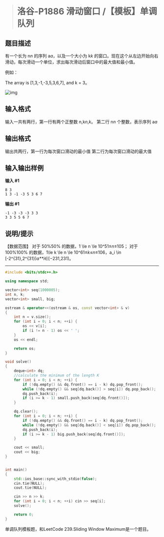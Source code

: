 > # 洛谷-P1886 滑动窗口 /【模板】单调队列

## 题目描述

有一个长为 n*n* 的序列 a*a*，以及一个大小为 k*k* 的窗口。现在这个从左边开始向右滑动，每次滑动一个单位，求出每次滑动后窗口中的最大值和最小值。

例如：

The array is [1,3,-1,-3,5,3,6,7], and k = 3。

![img](https://cdn.luogu.com.cn/upload/pic/688.png)

## 输入格式

输入一共有两行，第一行有两个正整数 n,k*n*,*k*。 第二行 n*n* 个整数，表示序列 a*a*

## 输出格式

输出共两行，第一行为每次窗口滑动的最小值
第二行为每次窗口滑动的最大值

## 输入输出样例

**输入 #1**

```
8 3
1 3 -1 -3 5 3 6 7
```

**输出 #1**

```
-1 -3 -3 -3 3 3
3 3 5 5 6 7
```

## 说明/提示

【数据范围】
对于 50\%50% 的数据，1 \le n \le 10^51≤*n*≤105；
对于 100\%100% 的数据，1\le k \le n \le 10^61≤*k*≤*n*≤106，a_i \in [-2^{31},2^{31})*a**i*​∈[−231,231)。

------

```c++
#include <bits/stdc++.h>

using namespace std;

vector<int> seq(1000005);
int n, k;
vector<int> small, big;

ostream & operator<<(ostream & os, const vector<int> & v)
{
	int n = v.size();
	for (int i = 0; i < n; ++i) {
		os << v[i];
		if (i != n - 1) os << ' ';
	}
	os << endl;

	return os;
}

void solve()
{
	deque<int> dq;
	//calculate the minimum of the length K
	for (int i = 0; i < n; ++i) {
		if (!dq.empty() && dq.front() == i - k) dq.pop_front();
		while (!dq.empty() && seq[dq.back()] > seq[i]) dq.pop_back();
		dq.push_back(i);
		if (i >= k - 1) small.push_back(seq[dq.front()]);
	}

	dq.clear();
	for (int i = 0; i < n; ++i) {
		if (!dq.empty() && dq.front() == i - k) dq.pop_front();
		while (!dq.empty() && seq[dq.back()] < seq[i]) dq.pop_back();
		dq.push_back(i);
		if (i >= k - 1) big.push_back(seq[dq.front()]);
	}

	cout << small;
	cout << big;
}


int main()
{
	std::ios_base::sync_with_stdio(false);
	cin.tie(NULL);
	cout.tie(NULL);

	cin >> n >> k;
	for (int i = 0; i < n; ++i) cin >> seq[i];
	solve();

	return 0;
}
```

单调队列模板题，和LeetCode 239.Sliding Window Maximum是一个题目。